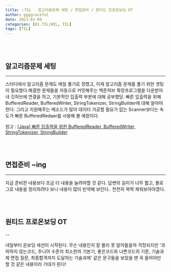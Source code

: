 ```yaml
---
title: ✨TIL - 알고리즘문제 세팅 / 면접준비 / 원티드 프로온보딩 OT
author: ggggraceful
date: 2023-01-09
categories: [01.TIL/WIL, TIL]
tags: [TIL]
---
```


<br/>
<br/>

## 알고리즘문제 세팅

---

스터디에서 알고리즘 문제도 매일 풀기로 정했고, 이제 알고리즘 문제를 풀기 위한 셋팅이 필요했다.해결한 문제들을 자동으로 커밋해주는 백준허브 확장프로그램을 다운받아 내 깃허브에 연결을 하고, 기본적인 입출력 부분에 대해 공부했당. 빠른 입출력을 위해 BufferedReader, BufferedWriter, StringTokenizer, StringBuilder에 대해 알아야 한다. 그리고 지원해주는 메소드가 많아 데이터 가공할 필요가 없는 Scanner보다는 속도가 빠른 BufferedRedaer를 사용해 볼 예정이다.  

참고 : [[Java] 빠른 입출력을 위한 BufferedReader, BufferedWriter, StringTokenizer, StringBuilder](https://rlakuku-program.tistory.com/33)

<br/>
<br/>

## 면접준비 ~ing

---

지금 준비한 내용보다 조금 더 내용을 늘려야할 것 같다. 답변의 길이가 너무 짧고, 블로그로 내용을 정리하려다 보니 내용이 많이 빈약해 보인다.. 천천히 꽉꽉 채워보아야겠다. 

<br/>
<br/>


## 원티드 프로온보딩 OT

--

내일부터 온보딩 세션이 시작된다. 무슨 내용인지 잘 몰라 못 알아들을까 걱정되지만 '과락하지 않는코드, 주니어 수준의 최소한의 기본기, 좋은코드와 나쁜코드의 기준, 기술과제 면접 질문, 최종합격까지 도달하는 기술과제' 같은 문구들을 보았을 땐 꼭 들어야만 할 것 같은 내용이라 기대가 된다!

<br/>
<br/>
